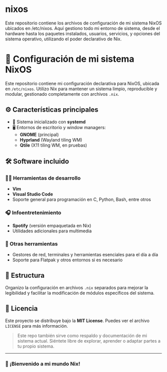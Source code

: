 # nixos
Este repositorio contiene los archivos de configuración de mi sistema NixOS ubicados en /etc/nixos. Aquí gestiono todo mi entorno de sistema, desde el hardware hasta los paquetes instalados, usuarios, servicios, y opciones del sistema operativo, utilizando el poder declarativo de Nix.


# 🐧 Configuración de mi sistema NixOS

Este repositorio contiene mi configuración declarativa para NixOS, ubicada en `/etc/nixos`. Utilizo Nix para mantener un sistema limpio, reproducible y modular, gestionado completamente con archivos `.nix`.

## ⚙️ Características principales

- 🧠 Sistema inicializado con **systemd**
- 🖥️ Entornos de escritorio y window managers:
  - **GNOME** (principal)
  - **Hyprland** (Wayland tiling WM)
  - **Qtile** (X11 tiling WM, en pruebas)

## 🛠️ Software incluido

### 🧑‍💻 Herramientas de desarrollo
- **Vim**
- **Visual Studio Code**
- Soporte general para programación en C, Python, Bash, entre otros

### 🎧 Infoentretenimiento
- **Spotify** (versión empaquetada en Nix)
- Utilidades adicionales para multimedia

### 🧩 Otras herramientas
- Gestores de red, terminales y herramientas esenciales para el día a día
- Soporte para Flatpak y otros entornos si es necesario

## 📁 Estructura
Organizo la configuración en archivos `.nix` separados para mejorar la legibilidad y facilitar la modificación de módulos específicos del sistema.

## 📜 Licencia

Este proyecto se distribuye bajo la **MIT License**. Puedes ver el archivo `LICENSE` para más información.

> Este repo también sirve como respaldo y documentación de mi sistema actual. Siéntete libre de explorar, aprender o adaptar partes a tu propio sistema.

---

### 🐚 ¡Bienvenido a mi mundo Nix!
